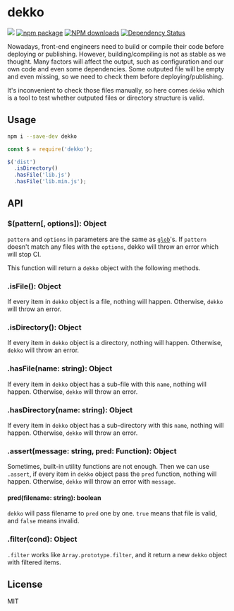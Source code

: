 # dekko

[![](https://img.shields.io/travis/benjycui/dekko.svg?style=flat-square)](https://travis-ci.org/benjycui/dekko)
[![npm package](https://img.shields.io/npm/v/dekko.svg?style=flat-square)](https://www.npmjs.org/package/dekko)
[![NPM downloads](http://img.shields.io/npm/dm/dekko.svg?style=flat-square)](https://npmjs.org/package/dekko)
[![Dependency Status](https://david-dm.org/benjycui/dekko.svg?style=flat-square)](https://david-dm.org/benjycui/dekko)

Nowadays, front-end engineers need to build or compile their code before deploying or publishing. However, building/compiling  is not as stable as we thought. Many factors will affect the output, such as configuration and our own code and even some dependencies. Some outputed file will be empty and even missing, so we need to check them before deploying/publishing.

It's inconvenient to check those files manually, so here comes `dekko` which is a tool to test whether outputed files or directory structure is valid.

## Usage

```bash
npm i --save-dev dekko
```

```js
const $ = require('dekko');

$('dist')
  .isDirectory()
  .hasFile('lib.js')
  .hasFile('lib.min.js');
```

## API

### $(pattern[, options]): Object

`pattern` and `options` in parameters are the same as [`glob`](https://github.com/isaacs/node-glob)'s. If `pattern` doesn't match any files with the `options`, dekko will throw an error which will stop CI.

This function will return a `dekko` object with the following methods.

### .isFile(): Object

If every item in `dekko` object is a file, nothing will happen. Otherwise, `dekko` will throw an error.

### .isDirectory(): Object

If every item in `dekko` object is a directory, nothing will happen. Otherwise, `dekko` will throw an error.

### .hasFile(name: string): Object

If every item in `dekko` object has a sub-file with this `name`, nothing will happen. Otherwise, `dekko` will throw an error.

### .hasDirectory(name: string): Object

If every item in `dekko` object has a sub-directory with this `name`, nothing will happen. Otherwise, `dekko` will throw an error.

### .assert(message: string, pred: Function): Object

Sometimes, built-in utility functions are not enough. Then we can use `.assert`, if every item in `dekko` object pass the `pred` function, nothing will happen. Otherwise, `dekko` will throw an error with `message`.

#### pred(filename: string): boolean

`dekko` will pass filename to `pred` one by one. `true` means that file is valid, and `false` means invalid.

### .filter(cond): Object

`.filter` works like `Array.prototype.filter`, and it return a new `dekko` object with filtered items.

## License

MIT
